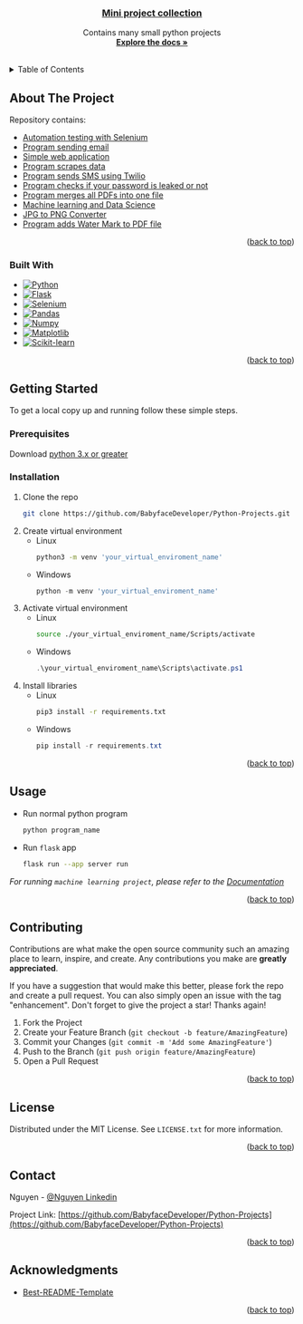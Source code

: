 <a name="readme-top"></a>



<br />
<div align="center">

  <h3 align="center">
    <a href="https://github.com/BabyfaceDeveloper/Python-Projects">
      Mini project collection
    </a>
  </h3>

  <p align="center">
    Contains many small python projects
    <br />
    <a href="https://github.com/BabyfaceDeveloper/Python-Projects#about-the-project">
      <strong>Explore the docs »</strong>
    </a>
    <br />
    <br />
  </p>
</div>



<!-- TABLE OF CONTENTS -->
<details>
  <summary>Table of Contents</summary>
  <ol>
    <li>
      <a href="#about-the-project">About The Project</a>
      <ul>
        <li><a href="#built-with">Built With</a></li>
      </ul>
    </li>
    <li>
      <a href="#getting-started">Getting Started</a>
      <ul>
        <li><a href="#prerequisites">Prerequisites</a></li>
        <li><a href="#installation">Installation</a></li>
      </ul>
    </li>
    <li><a href="#usage">Usage</a></li>
    <li><a href="#help">Help</a></li>
    <li><a href="#roadmap">Roadmap</a></li>
    <li><a href="#version-history">Version history</a></li>
    <li><a href="#contributing">Contributing</a></li>
    <li><a href="#license">License</a></li>
    <li><a href="#contact">Contact</a></li>
    <li><a href="#acknowledgments">Acknowledgments</a></li>
  </ol>
</details>



<!-- ABOUT THE PROJECT -->
## About The Project

Repository contains: 

* [Automation testing with Selenium](https://github.com/BabyfaceDeveloper/Python-Projects/tree/main/Automation%20with%20Selenium)
* [Program sending email](https://github.com/BabyfaceDeveloper/Python-Projects/tree/main/Email%20Sender)
* [Simple web application](https://github.com/BabyfaceDeveloper/Python-Projects/tree/main/Web%20Dev%20with%20Flask)
* [Program scrapes data](https://github.com/BabyfaceDeveloper/Python-Projects/tree/main/Scraping%20Data)
* [Program sends SMS using Twilio](https://github.com/BabyfaceDeveloper/Python-Projects/tree/main/SMS%20Sender)
* [Program checks if your password is leaked or not](https://github.com/BabyfaceDeveloper/Python-Projects/tree/main/Password%20Checker)
* [Program merges all PDFs into one file](https://github.com/BabyfaceDeveloper/Python-Projects/tree/main/PDF%20Merger)
* [Machine learning and Data Science](https://github.com/BabyfaceDeveloper/Python-Projects/tree/967658b64148caf4ef582571a546ca3381c26b3c/ML%20and%20DS)
* [JPG to PNG Converter](https://github.com/BabyfaceDeveloper/Python-Projects/tree/main/JPG%20to%20PNG%20Converter)
* [Program adds Water Mark to PDF file](https://github.com/BabyfaceDeveloper/Python-Projects/tree/main/PDF%20Water%20Mark)

<p align="right">(<a href="#readme-top">back to top</a>)</p>



### Built With

* [![Python][Python]][Python-url]
* [![Flask][Flask]][Flask-url]
* [![Selenium][Selenium]][Selenium-url]
* [![Pandas][Pandas]][Pandas-url]
* [![Numpy][Numpy]][Numpy-url]
* [![Matplotlib][Matplotlib]][Matplotlib-url]
* [![Scikit-learn][Scikit-learn]][Scikit-learn-url]

<p align="right">(<a href="#readme-top">back to top</a>)</p>



<!-- GETTING STARTED -->
## Getting Started

To get a local copy up and running follow these simple steps.

### Prerequisites

Download [python 3.x or greater][Python-url]

### Installation

1. Clone the repo
   ```bash
   git clone https://github.com/BabyfaceDeveloper/Python-Projects.git
   ```
2. Create virtual environment
   * Linux 
      ```bash
      python3 -m venv 'your_virtual_enviroment_name'
      ```
   * Windows 
      ```powershell
      python -m venv 'your_virtual_enviroment_name'
      ```
3. Activate virtual environment
   * Linux 
      ```bash
      source ./your_virtual_enviroment_name/Scripts/activate
      ```
   * Windows 
      ```powershell
      .\your_virtual_enviroment_name\Scripts\activate.ps1
      ```
4. Install libraries
   * Linux 
      ```bash
      pip3 install -r requirements.txt
      ```
   * Windows 
      ```powershell
      pip install -r requirements.txt
      ```

<p align="right">(<a href="#readme-top">back to top</a>)</p>



<!-- USAGE EXAMPLES -->
## Usage

* Run normal python program
  ```sh
  python program_name
  ```
* Run `flask` app
  ```sh
  flask run --app server run
  ```

_For running `machine learning project`, please refer to the [Documentation](https://github.com/BabyfaceDeveloper/Heart-Disease-Classification/blob/main/README.md)_

<p align="right">(<a href="#readme-top">back to top</a>)</p>



<!-- CONTRIBUTING -->
## Contributing

Contributions are what make the open source community such an amazing place to learn, inspire, and create. Any contributions you make are **greatly appreciated**.

If you have a suggestion that would make this better, please fork the repo and create a pull request. You can also simply open an issue with the tag "enhancement".
Don't forget to give the project a star! Thanks again!

1. Fork the Project
2. Create your Feature Branch (`git checkout -b feature/AmazingFeature`)
3. Commit your Changes (`git commit -m 'Add some AmazingFeature'`)
4. Push to the Branch (`git push origin feature/AmazingFeature`)
5. Open a Pull Request

<p align="right">(<a href="#readme-top">back to top</a>)</p>



<!-- LICENSE -->
## License

Distributed under the MIT License. See `LICENSE.txt` for more information.

<p align="right">(<a href="#readme-top">back to top</a>)</p>



<!-- CONTACT -->
## Contact

Nguyen - [@Nguyen Linkedin](https://www.linkedin.com/in/binhnguyennguyen/)

Project Link: [https://github.com/BabyfaceDeveloper/Python-Projects](https://github.com/BabyfaceDeveloper/Python-Projects)

<p align="right">(<a href="#readme-top">back to top</a>)</p>



<!-- ACKNOWLEDGMENTS -->
## Acknowledgments

* [Best-README-Template](https://github.com/othneildrew/Best-README-Template)

<p align="right">(<a href="#readme-top">back to top</a>)</p>



<!-- MARKDOWN LINKS & IMAGES -->
<!-- https://www.markdownguide.org/basic-syntax/#reference-style-links -->

<!-- How to make badages Reference -->
<!-- https://github.com/Ileriayo/markdown-badges -->
<!-- https://javascript.plainenglish.io/how-to-make-custom-language-badges-for-your-profile-using-shields-io-d2aeaf016b6b -->

[linkedin-shield]: https://img.shields.io/badge/-LinkedIn-black.svg?style=for-the-badge&logo=linkedin&colorB=555
[linkedin-url]: https://linkedin.com/in/linkedin_username

[product-screenshot]: images/screenshot.png

[Python]: https://img.shields.io/badge/python-3670A0?style=for-the-badge&logo=python&logoColor=ffdd54
[Python-url]: https://www.python.org/downloads/

[Selenium]: https://img.shields.io/badge/-selenium-%43B02A?style=for-the-badge&logo=selenium&logoColor=white
[Selenium-url]: https://selenium-python.readthedocs.io/

[Pandas]: https://img.shields.io/badge/pandas-%23150458.svg?style=for-the-badge&logo=pandas&logoColor=white
[Pandas-url]: https://pandas.pydata.org/

[Matplotlib]: https://img.shields.io/badge/Matplotlib-%23ffffff.svg?style=for-the-badge&logo=Matplotlib&logoColor=black
[Matplotlib-url]: https://matplotlib.org/

[scikit-learn]: https://img.shields.io/badge/scikit--learn-%23F7931E.svg?style=for-the-badge&logo=scikit-learn&logoColor=white
[scikit-learn-url]: https://scikit-learn.org/stable/

[NumPy]: https://img.shields.io/badge/numpy-%23013243.svg?style=for-the-badge&logo=numpy&logoColor=white
[NumPy-url]: https://numpy.org/

[Flask]: https://img.shields.io/badge/flask-%23000.svg?style=for-the-badge&logo=flask&logoColor=white
[Flask-url]: https://flask.palletsprojects.com/en/2.2.x/